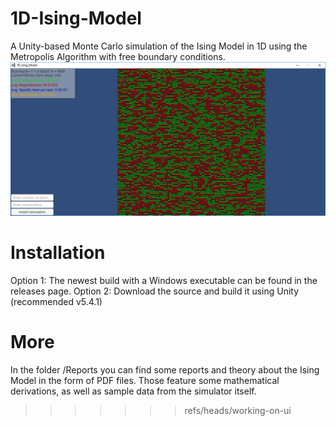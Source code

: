 # 1D-Ising-Model
A Unity-based Monte Carlo simulation of the Ising Model in 1D using the Metropolis Algorithm with free boundary conditions.
![ScreenShot](/Reports/Images/1d_screenshot.png)
# Installation
Option 1: The newest build with a Windows executable can be found in the releases page.
Option 2: Download the source and build it using Unity (recommended v5.4.1)
# More
In the folder /Reports you can find some reports and theory about the Ising Model in the form of PDF files. Those feature some mathematical derivations, as well as sample data from the simulator itself.
>>>>>>> refs/heads/working-on-ui
